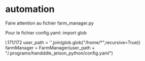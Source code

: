 # automation

Faire attention au fichier farm_manager.py

Pour le fichier config.yaml:
import glob

l.171/172
user_path = ''.join(glob.glob("/home/*",recursive=True))
farmManager = FarmManager(user_path + "/.programs/handddle_jetson_python/config.yaml")
